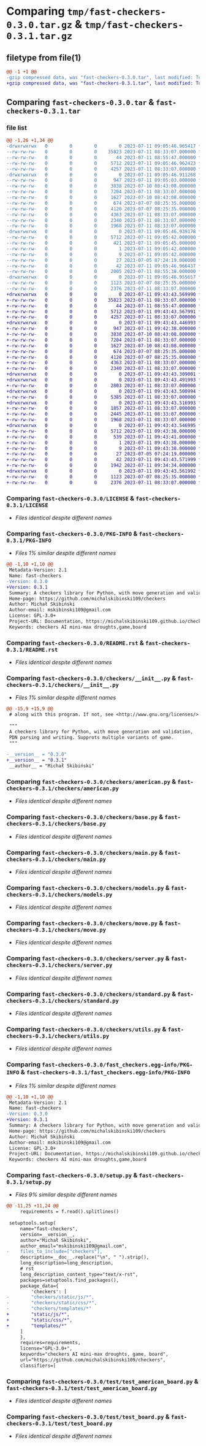 # Comparing `tmp/fast-checkers-0.3.0.tar.gz` & `tmp/fast-checkers-0.3.1.tar.gz`

## filetype from file(1)

```diff
@@ -1 +1 @@
-gzip compressed data, was "fast-checkers-0.3.0.tar", last modified: Tue Jul 11 09:05:46 2023, max compression
+gzip compressed data, was "fast-checkers-0.3.1.tar", last modified: Tue Jul 11 09:43:43 2023, max compression
```

## Comparing `fast-checkers-0.3.0.tar` & `fast-checkers-0.3.1.tar`

### file list

```diff
@@ -1,26 +1,34 @@
-drwxrwxrwx   0        0        0        0 2023-07-11 09:05:46.965417 fast-checkers-0.3.0/
--rw-rw-rw-   0        0        0    35823 2023-07-11 08:33:07.000000 fast-checkers-0.3.0/LICENSE
--rw-rw-rw-   0        0        0       44 2023-07-11 08:55:47.000000 fast-checkers-0.3.0/MANIFEST.in
--rw-rw-rw-   0        0        0     5712 2023-07-11 09:05:46.962423 fast-checkers-0.3.0/PKG-INFO
--rw-rw-rw-   0        0        0     4257 2023-07-11 08:33:07.000000 fast-checkers-0.3.0/README.rst
-drwxrwxrwx   0        0        0        0 2023-07-11 09:05:46.911268 fast-checkers-0.3.0/checkers/
--rw-rw-rw-   0        0        0      947 2023-07-11 09:05:03.000000 fast-checkers-0.3.0/checkers/__init__.py
--rw-rw-rw-   0        0        0     3838 2023-07-10 08:43:08.000000 fast-checkers-0.3.0/checkers/american.py
--rw-rw-rw-   0        0        0     7204 2023-07-11 08:33:07.000000 fast-checkers-0.3.0/checkers/base.py
--rw-rw-rw-   0        0        0     1627 2023-07-10 08:43:08.000000 fast-checkers-0.3.0/checkers/main.py
--rw-rw-rw-   0        0        0      674 2023-07-07 08:25:35.000000 fast-checkers-0.3.0/checkers/models.py
--rw-rw-rw-   0        0        0     4120 2023-07-07 08:25:35.000000 fast-checkers-0.3.0/checkers/move.py
--rw-rw-rw-   0        0        0     4363 2023-07-11 08:33:07.000000 fast-checkers-0.3.0/checkers/server.py
--rw-rw-rw-   0        0        0     2340 2023-07-11 08:33:07.000000 fast-checkers-0.3.0/checkers/standard.py
--rw-rw-rw-   0        0        0     1968 2023-07-11 08:33:07.000000 fast-checkers-0.3.0/checkers/utils.py
-drwxrwxrwx   0        0        0        0 2023-07-11 09:05:46.939178 fast-checkers-0.3.0/fast_checkers.egg-info/
--rw-rw-rw-   0        0        0     5712 2023-07-11 09:05:42.000000 fast-checkers-0.3.0/fast_checkers.egg-info/PKG-INFO
--rw-rw-rw-   0        0        0      421 2023-07-11 09:05:45.000000 fast-checkers-0.3.0/fast_checkers.egg-info/SOURCES.txt
--rw-rw-rw-   0        0        0        1 2023-07-11 09:05:42.000000 fast-checkers-0.3.0/fast_checkers.egg-info/dependency_links.txt
--rw-rw-rw-   0        0        0        9 2023-07-11 09:05:42.000000 fast-checkers-0.3.0/fast_checkers.egg-info/top_level.txt
--rw-rw-rw-   0        0        0       27 2023-07-05 07:24:19.000000 fast-checkers-0.3.0/requirements.txt
--rw-rw-rw-   0        0        0       42 2023-07-11 09:05:46.966437 fast-checkers-0.3.0/setup.cfg
--rw-rw-rw-   0        0        0     2005 2023-07-11 08:55:38.000000 fast-checkers-0.3.0/setup.py
-drwxrwxrwx   0        0        0        0 2023-07-11 09:05:46.955657 fast-checkers-0.3.0/test/
--rw-rw-rw-   0        0        0     1123 2023-07-07 08:25:35.000000 fast-checkers-0.3.0/test/test_american_board.py
--rw-rw-rw-   0        0        0     2376 2023-07-11 08:33:07.000000 fast-checkers-0.3.0/test/test_board.py
+drwxrwxrwx   0        0        0        0 2023-07-11 09:43:43.569990 fast-checkers-0.3.1/
+-rw-rw-rw-   0        0        0    35823 2023-07-11 08:33:07.000000 fast-checkers-0.3.1/LICENSE
+-rw-rw-rw-   0        0        0       44 2023-07-11 08:55:47.000000 fast-checkers-0.3.1/MANIFEST.in
+-rw-rw-rw-   0        0        0     5712 2023-07-11 09:43:43.567991 fast-checkers-0.3.1/PKG-INFO
+-rw-rw-rw-   0        0        0     4257 2023-07-11 08:33:07.000000 fast-checkers-0.3.1/README.rst
+drwxrwxrwx   0        0        0        0 2023-07-11 09:43:43.446993 fast-checkers-0.3.1/checkers/
+-rw-rw-rw-   0        0        0      947 2023-07-11 09:42:38.000000 fast-checkers-0.3.1/checkers/__init__.py
+-rw-rw-rw-   0        0        0     3838 2023-07-10 08:43:08.000000 fast-checkers-0.3.1/checkers/american.py
+-rw-rw-rw-   0        0        0     7204 2023-07-11 08:33:07.000000 fast-checkers-0.3.1/checkers/base.py
+-rw-rw-rw-   0        0        0     1627 2023-07-10 08:43:08.000000 fast-checkers-0.3.1/checkers/main.py
+-rw-rw-rw-   0        0        0      674 2023-07-07 08:25:35.000000 fast-checkers-0.3.1/checkers/models.py
+-rw-rw-rw-   0        0        0     4120 2023-07-07 08:25:35.000000 fast-checkers-0.3.1/checkers/move.py
+-rw-rw-rw-   0        0        0     4363 2023-07-11 08:33:07.000000 fast-checkers-0.3.1/checkers/server.py
+-rw-rw-rw-   0        0        0     2340 2023-07-11 08:33:07.000000 fast-checkers-0.3.1/checkers/standard.py
+drwxrwxrwx   0        0        0        0 2023-07-11 09:43:43.309001 fast-checkers-0.3.1/checkers/static/
+drwxrwxrwx   0        0        0        0 2023-07-11 09:43:43.491993 fast-checkers-0.3.1/checkers/static/css/
+-rw-rw-rw-   0        0        0     2803 2023-07-11 08:33:07.000000 fast-checkers-0.3.1/checkers/static/css/style.css
+drwxrwxrwx   0        0        0        0 2023-07-11 09:43:43.500994 fast-checkers-0.3.1/checkers/static/js/
+-rw-rw-rw-   0        0        0     5385 2023-07-11 08:33:07.000000 fast-checkers-0.3.1/checkers/static/js/script.js
+drwxrwxrwx   0        0        0        0 2023-07-11 09:43:43.516993 fast-checkers-0.3.1/checkers/templates/
+-rw-rw-rw-   0        0        0     1857 2023-07-11 08:33:07.000000 fast-checkers-0.3.1/checkers/templates/base.html
+-rw-rw-rw-   0        0        0     2445 2023-07-11 08:33:07.000000 fast-checkers-0.3.1/checkers/templates/index.html
+-rw-rw-rw-   0        0        0     1968 2023-07-11 08:33:07.000000 fast-checkers-0.3.1/checkers/utils.py
+drwxrwxrwx   0        0        0        0 2023-07-11 09:43:43.546995 fast-checkers-0.3.1/fast_checkers.egg-info/
+-rw-rw-rw-   0        0        0     5712 2023-07-11 09:43:38.000000 fast-checkers-0.3.1/fast_checkers.egg-info/PKG-INFO
+-rw-rw-rw-   0        0        0      539 2023-07-11 09:43:41.000000 fast-checkers-0.3.1/fast_checkers.egg-info/SOURCES.txt
+-rw-rw-rw-   0        0        0        1 2023-07-11 09:43:38.000000 fast-checkers-0.3.1/fast_checkers.egg-info/dependency_links.txt
+-rw-rw-rw-   0        0        0        9 2023-07-11 09:43:38.000000 fast-checkers-0.3.1/fast_checkers.egg-info/top_level.txt
+-rw-rw-rw-   0        0        0       27 2023-07-05 07:24:19.000000 fast-checkers-0.3.1/requirements.txt
+-rw-rw-rw-   0        0        0       42 2023-07-11 09:43:43.571999 fast-checkers-0.3.1/setup.cfg
+-rw-rw-rw-   0        0        0     1942 2023-07-11 09:34:34.000000 fast-checkers-0.3.1/setup.py
+drwxrwxrwx   0        0        0        0 2023-07-11 09:43:43.561992 fast-checkers-0.3.1/test/
+-rw-rw-rw-   0        0        0     1123 2023-07-07 08:25:35.000000 fast-checkers-0.3.1/test/test_american_board.py
+-rw-rw-rw-   0        0        0     2376 2023-07-11 08:33:07.000000 fast-checkers-0.3.1/test/test_board.py
```

### Comparing `fast-checkers-0.3.0/LICENSE` & `fast-checkers-0.3.1/LICENSE`

 * *Files identical despite different names*

### Comparing `fast-checkers-0.3.0/PKG-INFO` & `fast-checkers-0.3.1/PKG-INFO`

 * *Files 1% similar despite different names*

```diff
@@ -1,10 +1,10 @@
 Metadata-Version: 2.1
 Name: fast-checkers
-Version: 0.3.0
+Version: 0.3.1
 Summary: A checkers library for Python, with move generation and validation, PDN parsing and writing. Supprots multiple variants of game.
 Home-page: https://github.com/michalskibinski109/checkers
 Author: Michał Skibiński
 Author-email: mskibinski109@gmail.com
 License: GPL-3.0+
 Project-URL: Documentation, https://michalskibinski109.github.io/checkers/index.html
 Keywords: checkers AI mini-max droughts,game,board
```

### Comparing `fast-checkers-0.3.0/README.rst` & `fast-checkers-0.3.1/README.rst`

 * *Files identical despite different names*

### Comparing `fast-checkers-0.3.0/checkers/__init__.py` & `fast-checkers-0.3.1/checkers/__init__.py`

 * *Files 1% similar despite different names*

```diff
@@ -15,9 +15,9 @@
 # along with this program. If not, see <http://www.gnu.org/licenses/>.
 
 """
 A checkers library for Python, with move generation and validation,
 PDN parsing and writing. Supprots multiple variants of game.
 """
 
-__version__ = "0.3.0"
+__version__ = "0.3.1"
 __author__ = "Michał Skibiński"
```

### Comparing `fast-checkers-0.3.0/checkers/american.py` & `fast-checkers-0.3.1/checkers/american.py`

 * *Files identical despite different names*

### Comparing `fast-checkers-0.3.0/checkers/base.py` & `fast-checkers-0.3.1/checkers/base.py`

 * *Files identical despite different names*

### Comparing `fast-checkers-0.3.0/checkers/main.py` & `fast-checkers-0.3.1/checkers/main.py`

 * *Files identical despite different names*

### Comparing `fast-checkers-0.3.0/checkers/models.py` & `fast-checkers-0.3.1/checkers/models.py`

 * *Files identical despite different names*

### Comparing `fast-checkers-0.3.0/checkers/move.py` & `fast-checkers-0.3.1/checkers/move.py`

 * *Files identical despite different names*

### Comparing `fast-checkers-0.3.0/checkers/server.py` & `fast-checkers-0.3.1/checkers/server.py`

 * *Files identical despite different names*

### Comparing `fast-checkers-0.3.0/checkers/standard.py` & `fast-checkers-0.3.1/checkers/standard.py`

 * *Files identical despite different names*

### Comparing `fast-checkers-0.3.0/checkers/utils.py` & `fast-checkers-0.3.1/checkers/utils.py`

 * *Files identical despite different names*

### Comparing `fast-checkers-0.3.0/fast_checkers.egg-info/PKG-INFO` & `fast-checkers-0.3.1/fast_checkers.egg-info/PKG-INFO`

 * *Files 1% similar despite different names*

```diff
@@ -1,10 +1,10 @@
 Metadata-Version: 2.1
 Name: fast-checkers
-Version: 0.3.0
+Version: 0.3.1
 Summary: A checkers library for Python, with move generation and validation, PDN parsing and writing. Supprots multiple variants of game.
 Home-page: https://github.com/michalskibinski109/checkers
 Author: Michał Skibiński
 Author-email: mskibinski109@gmail.com
 License: GPL-3.0+
 Project-URL: Documentation, https://michalskibinski109.github.io/checkers/index.html
 Keywords: checkers AI mini-max droughts,game,board
```

### Comparing `fast-checkers-0.3.0/setup.py` & `fast-checkers-0.3.1/setup.py`

 * *Files 9% similar despite different names*

```diff
@@ -11,25 +11,24 @@
     requirements = f.read().splitlines()
 
 setuptools.setup(
     name="fast-checkers",
     version=__version__,
     author="Michał Skibiński",
     author_email="mskibinski109@gmail.com",
-    files_to_include=["checkers"],
     description=__doc__.replace("\n", " ").strip(),
     long_description=long_description,
     # rst
     long_description_content_type="text/x-rst",
     packages=setuptools.find_packages(),
     package_data={
         'checkers': [
-        "checkers/static/js/*",
-        "checkers/static/css/*",
-        "checkers/templates/*"
+        "static/js/*",
+        "static/css/*",
+        "templates/*"
     ]
     },
     requires=requirements,
     license="GPL-3.0+",
     keywords="checkers AI mini-max droughts, game, board",
     url="https://github.com/michalskibinski109/checkers",
     classifiers=[
```

### Comparing `fast-checkers-0.3.0/test/test_american_board.py` & `fast-checkers-0.3.1/test/test_american_board.py`

 * *Files identical despite different names*

### Comparing `fast-checkers-0.3.0/test/test_board.py` & `fast-checkers-0.3.1/test/test_board.py`

 * *Files identical despite different names*

